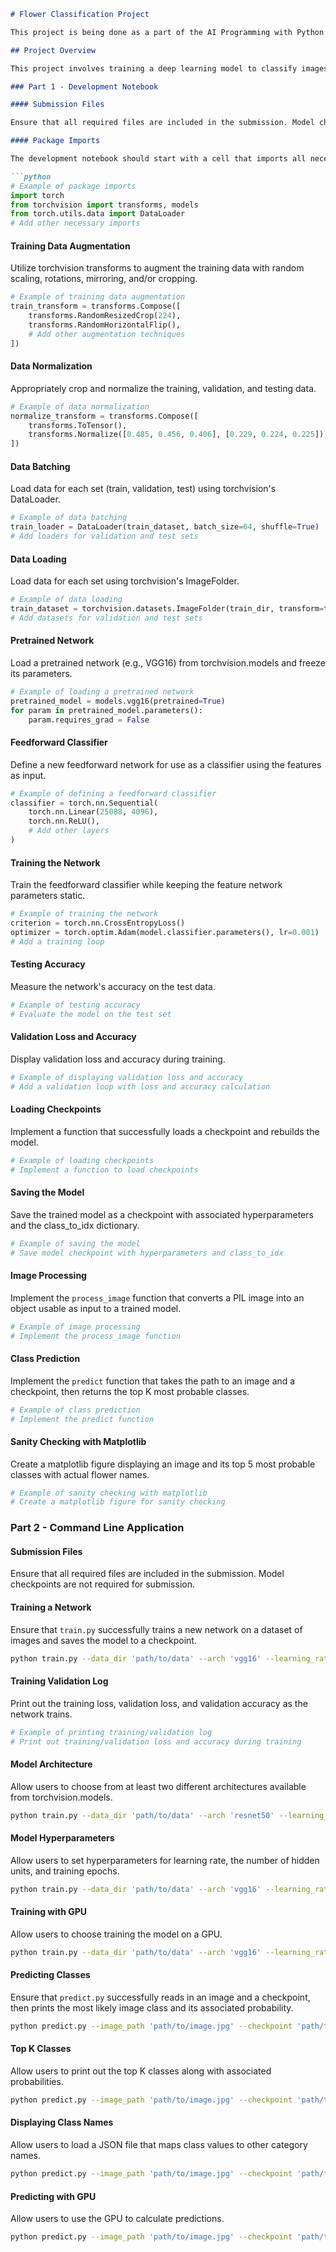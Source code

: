 

```markdown
# Flower Classification Project

This project is being done as a part of the AI Programming with Python Nanodegree by Udacity. Attached below are the project details with reference to the rubric provided. This is an ongoing project.

## Project Overview

This project involves training a deep learning model to classify images of flowers. The implementation consists of two main parts:

### Part 1 - Development Notebook

#### Submission Files

Ensure that all required files are included in the submission. Model checkpoints are not required for submission.

#### Package Imports

The development notebook should start with a cell that imports all necessary packages and modules.

```python
# Example of package imports
import torch
from torchvision import transforms, models
from torch.utils.data import DataLoader
# Add other necessary imports
```

#### Training Data Augmentation

Utilize torchvision transforms to augment the training data with random scaling, rotations, mirroring, and/or cropping.

```python
# Example of training data augmentation
train_transform = transforms.Compose([
    transforms.RandomResizedCrop(224),
    transforms.RandomHorizontalFlip(),
    # Add other augmentation techniques
])
```

#### Data Normalization

Appropriately crop and normalize the training, validation, and testing data.

```python
# Example of data normalization
normalize_transform = transforms.Compose([
    transforms.ToTensor(),
    transforms.Normalize([0.485, 0.456, 0.406], [0.229, 0.224, 0.225]),
])
```

#### Data Batching

Load data for each set (train, validation, test) using torchvision's DataLoader.

```python
# Example of data batching
train_loader = DataLoader(train_dataset, batch_size=64, shuffle=True)
# Add loaders for validation and test sets
```

#### Data Loading

Load data for each set using torchvision's ImageFolder.

```python
# Example of data loading
train_dataset = torchvision.datasets.ImageFolder(train_dir, transform=train_transform)
# Add datasets for validation and test sets
```

#### Pretrained Network

Load a pretrained network (e.g., VGG16) from torchvision.models and freeze its parameters.

```python
# Example of loading a pretrained network
pretrained_model = models.vgg16(pretrained=True)
for param in pretrained_model.parameters():
    param.requires_grad = False
```

#### Feedforward Classifier

Define a new feedforward network for use as a classifier using the features as input.

```python
# Example of defining a feedforward classifier
classifier = torch.nn.Sequential(
    torch.nn.Linear(25088, 4096),
    torch.nn.ReLU(),
    # Add other layers
)
```

#### Training the Network

Train the feedforward classifier while keeping the feature network parameters static.

```python
# Example of training the network
criterion = torch.nn.CrossEntropyLoss()
optimizer = torch.optim.Adam(model.classifier.parameters(), lr=0.001)
# Add a training loop
```

#### Testing Accuracy

Measure the network's accuracy on the test data.

```python
# Example of testing accuracy
# Evaluate the model on the test set
```

#### Validation Loss and Accuracy

Display validation loss and accuracy during training.

```python
# Example of displaying validation loss and accuracy
# Add a validation loop with loss and accuracy calculation
```

#### Loading Checkpoints

Implement a function that successfully loads a checkpoint and rebuilds the model.

```python
# Example of loading checkpoints
# Implement a function to load checkpoints
```

#### Saving the Model

Save the trained model as a checkpoint with associated hyperparameters and the class_to_idx dictionary.

```python
# Example of saving the model
# Save model checkpoint with hyperparameters and class_to_idx
```

#### Image Processing

Implement the `process_image` function that converts a PIL image into an object usable as input to a trained model.

```python
# Example of image processing
# Implement the process_image function
```

#### Class Prediction

Implement the `predict` function that takes the path to an image and a checkpoint, then returns the top K most probable classes.

```python
# Example of class prediction
# Implement the predict function
```

#### Sanity Checking with Matplotlib

Create a matplotlib figure displaying an image and its top 5 most probable classes with actual flower names.

```python
# Example of sanity checking with matplotlib
# Create a matplotlib figure for sanity checking
```

### Part 2 - Command Line Application

#### Submission Files

Ensure that all required files are included in the submission. Model checkpoints are not required for submission.

#### Training a Network

Ensure that `train.py` successfully trains a new network on a dataset of images and saves the model to a checkpoint.

```bash
python train.py --data_dir 'path/to/data' --arch 'vgg16' --learning_rate 0.001 --hidden_units 4096 --epochs 10 --gpu
```

#### Training Validation Log

Print out the training loss, validation loss, and validation accuracy as the network trains.

```python
# Example of printing training/validation log
# Print out training/validation loss and accuracy during training
```

#### Model Architecture

Allow users to choose from at least two different architectures available from torchvision.models.

```bash
python train.py --data_dir 'path/to/data' --arch 'resnet50' --learning_rate 0.001 --hidden_units 4096 --epochs 10 --gpu
```

#### Model Hyperparameters

Allow users to set hyperparameters for learning rate, the number of hidden units, and training epochs.

```bash
python train.py --data_dir 'path/to/data' --arch 'vgg16' --learning_rate 0.01 --hidden_units 512 --epochs 15 --gpu
```

#### Training with GPU

Allow users to choose training the model on a GPU.

```bash
python train.py --data_dir 'path/to/data' --arch 'vgg16' --learning_rate 0.001 --hidden_units 4096 --epochs 10 --gpu
```

#### Predicting Classes

Ensure that `predict.py` successfully reads in an image and a checkpoint, then prints the most likely image class and its associated probability.

```bash
python predict.py --image_path 'path/to/image.jpg' --checkpoint 'path/to/checkpoint.pth'
```

#### Top K Classes

Allow users to print out the top K classes along with associated probabilities.

```bash
python predict.py --image_path 'path/to/image.jpg' --checkpoint 'path/to/checkpoint.pth' --top_k 3
```

#### Displaying Class Names

Allow users to load a JSON file that maps class values to other category names.

```bash
python predict.py --image_path 'path/to/image.jpg' --checkpoint 'path/to/checkpoint.pth' --category_names 'path/to/cat_to_name.json'
```

#### Predicting with GPU

Allow users to use the GPU to calculate predictions.

```bash
python predict.py --image_path 'path/to/image.jpg' --checkpoint 'path/to/checkpoint.pth' --gpu
```
